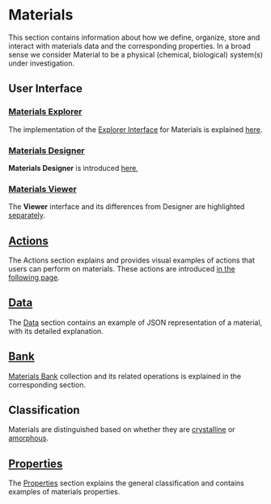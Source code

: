 # Materials

This section contains information about how we define, organize, store and interact with materials data and the corresponding properties. In a broad sense we consider Material to be a physical (chemical, biological) system(s) under investigation.

## User Interface

### [Materials Explorer](ui/explorer.md)

The implementation of the [Explorer Interface](../entities-general/ui/explorer.md) for Materials is explained [here](ui/explorer.md). 

### [Materials Designer](../materials-designer/overview.md)

**Materials Designer** is introduced [here](../materials-designer/overview.md), 

### [Materials Viewer](ui/viewer.md)

The **Viewer** interface and its differences from Designer are highlighted [separately](ui/viewer.md).

## [Actions](actions/overview.md)

The Actions section explains and provides visual examples of actions that users can perform on materials. These actions are introduced [in the following page](actions/overview.md).

## [Data](data.md)

The [Data](data.md) section contains an example of JSON representation of a material, with its detailed explanation.

## [Bank](bank.md)

[Materials Bank](bank.md) collection and its related operations is explained in the corresponding section. 

## Classification

Materials are distinguished based on whether they are [crystalline](classification/crystalline.md) or [amorphous](classification/amorphous.md).

## [Properties](../properties/overview.md)

The [Properties](../properties/overview.md) section explains the general classification and contains examples of materials properties.
